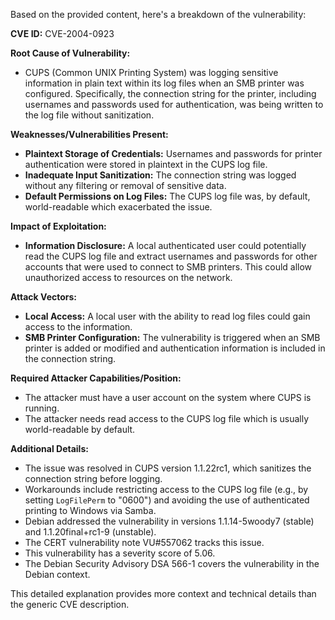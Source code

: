 Based on the provided content, here's a breakdown of the vulnerability:

**CVE ID:** CVE-2004-0923

**Root Cause of Vulnerability:**

- CUPS (Common UNIX Printing System) was logging sensitive information in plain text within its log files when an SMB printer was configured. Specifically, the connection string for the printer, including usernames and passwords used for authentication, was being written to the log file without sanitization.

**Weaknesses/Vulnerabilities Present:**

- **Plaintext Storage of Credentials:** Usernames and passwords for printer authentication were stored in plaintext in the CUPS log file.
- **Inadequate Input Sanitization:** The connection string was logged without any filtering or removal of sensitive data.
- **Default Permissions on Log Files:** The CUPS log file was, by default, world-readable which exacerbated the issue.

**Impact of Exploitation:**

- **Information Disclosure:** A local authenticated user could potentially read the CUPS log file and extract usernames and passwords for other accounts that were used to connect to SMB printers. This could allow unauthorized access to resources on the network.

**Attack Vectors:**

- **Local Access:** A local user with the ability to read log files could gain access to the information.
- **SMB Printer Configuration:** The vulnerability is triggered when an SMB printer is added or modified and authentication information is included in the connection string.

**Required Attacker Capabilities/Position:**

- The attacker must have a user account on the system where CUPS is running.
- The attacker needs read access to the CUPS log file which is usually world-readable by default.

**Additional Details:**

-   The issue was resolved in CUPS version 1.1.22rc1, which sanitizes the connection string before logging.
-   Workarounds include restricting access to the CUPS log file (e.g., by setting `LogFilePerm` to "0600") and avoiding the use of authenticated printing to Windows via Samba.
-   Debian addressed the vulnerability in versions 1.1.14-5woody7 (stable) and 1.1.20final+rc1-9 (unstable).
-   The CERT vulnerability note VU#557062 tracks this issue.
-   This vulnerability has a severity score of 5.06.
-   The Debian Security Advisory DSA 566-1 covers the vulnerability in the Debian context.

This detailed explanation provides more context and technical details than the generic CVE description.